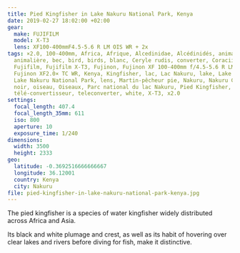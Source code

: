 ```yaml
---
title: Pied Kingfisher in Lake Nakuru National Park, Kenya
date: 2019-02-27 18:02:00 +02:00
gear:
  make: FUJIFILM
  model: X-T3
  lens: XF100-400mmF4.5-5.6 R LM OIS WR + 2x
tags: ×2.0, 100-400mm, Africa, Afrique, Alcedinidae, Alcédinidés, animal,
  animalière, bec, bird, birds, blanc, Ceryle rudis, converter, Coraciiformes,
  Fujifilm, Fujifilm X-T3, Fujinon, Fujinon XF 100-400mm f/4.5-5.6 R LM OIS WR,
  Fujinon XF2.0× TC WR, Kenya, Kingfisher, lac, Lac Nakuru, lake, Lake Nakuru,
  Lake Nakuru National Park, lens, Martin-pêcheur pie, Nakuru, Nakuru County,
  noir, oiseau, Oiseaux, Parc national du lac Nakuru, Pied Kingfisher,
  télé-convertisseur, teleconverter, white, X-T3, x2.0
settings:
  focal_length: 407.4
  focal_length_35mm: 611
  iso: 800
  aperture: 10
  exposure_time: 1/240
dimensions:
  width: 3500
  height: 2333
geo:
  latitude: -0.3692516666666667
  longitude: 36.12001
  country: Kenya
  city: Nakuru
file: pied-kingfisher-in-lake-nakuru-national-park-kenya.jpg
---
```


The pied kingfisher is a species of water kingfisher widely distributed across Africa and Asia.

Its black and white plumage and crest, as well as its habit of hovering over clear lakes and rivers before diving for fish, make it distinctive.
